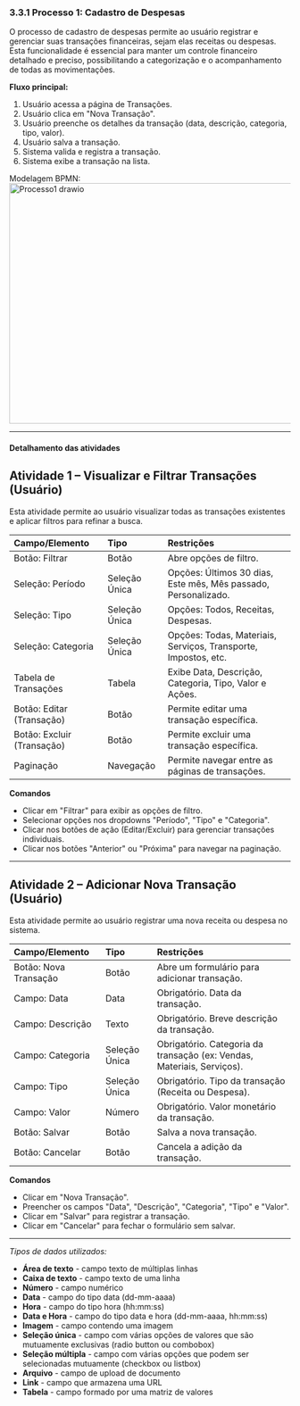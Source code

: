 ### 3.3.1 Processo 1: Cadastro de Despesas

O processo de cadastro de despesas permite ao usuário registrar e gerenciar suas transações financeiras, sejam elas receitas ou despesas. Esta funcionalidade é essencial para manter um controle financeiro detalhado e preciso, possibilitando a categorização e o acompanhamento de todas as movimentações.

**Fluxo principal:**
1. Usuário acessa a página de Transações.
2. Usuário clica em "Nova Transação".
3. Usuário preenche os detalhes da transação (data, descrição, categoria, tipo, valor).
4. Usuário salva a transação.
5. Sistema valida e registra a transação.
6. Sistema exibe a transação na lista.

Modelagem BPMN: <img width="1891" height="431" alt="Processo1 drawio" src="https://github.com/user-attachments/assets/a8be079b-d7d5-495f-b077-fa1994f013b6" />

---

#### Detalhamento das atividades

## Atividade 1 – Visualizar e Filtrar Transações (Usuário)

Esta atividade permite ao usuário visualizar todas as transações existentes e aplicar filtros para refinar a busca.

| Campo/Elemento           | Tipo          | Restrições                                  |
|:-------------------------|:--------------|:--------------------------------------------|
| Botão: Filtrar           | Botão         | Abre opções de filtro.                      |
| Seleção: Período         | Seleção Única | Opções: Últimos 30 dias, Este mês, Mês passado, Personalizado. |
| Seleção: Tipo            | Seleção Única | Opções: Todos, Receitas, Despesas.          |
| Seleção: Categoria       | Seleção Única | Opções: Todas, Materiais, Serviços, Transporte, Impostos, etc. |
| Tabela de Transações     | Tabela        | Exibe Data, Descrição, Categoria, Tipo, Valor e Ações. |
| Botão: Editar (Transação)| Botão         | Permite editar uma transação específica.    |
| Botão: Excluir (Transação)| Botão         | Permite excluir uma transação específica.   |
| Paginação                | Navegação     | Permite navegar entre as páginas de transações. |

**Comandos**
- Clicar em "Filtrar" para exibir as opções de filtro.
- Selecionar opções nos dropdowns "Período", "Tipo" e "Categoria".
- Clicar nos botões de ação (Editar/Excluir) para gerenciar transações individuais.
- Clicar nos botões "Anterior" ou "Próxima" para navegar na paginação.

---

## Atividade 2 – Adicionar Nova Transação (Usuário)

Esta atividade permite ao usuário registrar uma nova receita ou despesa no sistema.

| Campo/Elemento           | Tipo          | Restrições                                  |
|:-------------------------|:--------------|:--------------------------------------------|
| Botão: Nova Transação    | Botão         | Abre um formulário para adicionar transação. |
| Campo: Data              | Data          | Obrigatório. Data da transação.             |
| Campo: Descrição         | Texto         | Obrigatório. Breve descrição da transação.  |
| Campo: Categoria         | Seleção Única | Obrigatório. Categoria da transação (ex: Vendas, Materiais, Serviços). |
| Campo: Tipo              | Seleção Única | Obrigatório. Tipo da transação (Receita ou Despesa). |
| Campo: Valor             | Número        | Obrigatório. Valor monetário da transação.  |
| Botão: Salvar            | Botão         | Salva a nova transação.                     |
| Botão: Cancelar          | Botão         | Cancela a adição da transação.              |

**Comandos**
- Clicar em "Nova Transação".
- Preencher os campos "Data", "Descrição", "Categoria", "Tipo" e "Valor".
- Clicar em "Salvar" para registrar a transação.
- Clicar em "Cancelar" para fechar o formulário sem salvar.

---

_Tipos de dados utilizados:_

*   **Área de texto** - campo texto de múltiplas linhas
*   **Caixa de texto** - campo texto de uma linha
*   **Número** - campo numérico
*   **Data** - campo do tipo data (dd-mm-aaaa)
*   **Hora** - campo do tipo hora (hh:mm:ss)
*   **Data e Hora** - campo do tipo data e hora (dd-mm-aaaa, hh:mm:ss)
*   **Imagem** - campo contendo uma imagem
*   **Seleção única** - campo com várias opções de valores que são mutuamente exclusivas (radio button ou combobox)
*   **Seleção múltipla** - campo com várias opções que podem ser selecionadas mutuamente (checkbox ou listbox)
*   **Arquivo** - campo de upload de documento
*   **Link** - campo que armazena uma URL
*   **Tabela** - campo formado por uma matriz de valores
